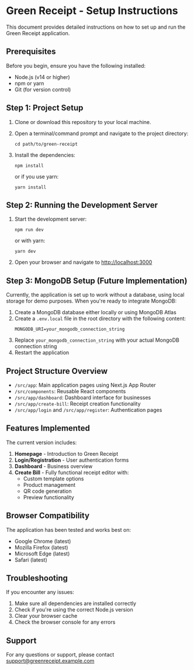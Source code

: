 # Green Receipt - Setup Instructions

This document provides detailed instructions on how to set up and run the Green Receipt application. 

## Prerequisites

Before you begin, ensure you have the following installed:
- Node.js (v14 or higher)
- npm or yarn
- Git (for version control)

## Step 1: Project Setup

1. Clone or download this repository to your local machine.

2. Open a terminal/command prompt and navigate to the project directory:
   ```
   cd path/to/green-receipt
   ```

3. Install the dependencies:
   ```
   npm install
   ```
   or if you use yarn:
   ```
   yarn install
   ```

## Step 2: Running the Development Server

1. Start the development server:
   ```
   npm run dev
   ```
   or with yarn:
   ```
   yarn dev
   ```

2. Open your browser and navigate to [http://localhost:3000](http://localhost:3000)

## Step 3: MongoDB Setup (Future Implementation)

Currently, the application is set up to work without a database, using local storage for demo purposes. When you're ready to integrate MongoDB:

1. Create a MongoDB database either locally or using MongoDB Atlas
2. Create a `.env.local` file in the root directory with the following content:
   ```
   MONGODB_URI=your_mongodb_connection_string
   ```
3. Replace `your_mongodb_connection_string` with your actual MongoDB connection string
4. Restart the application

## Project Structure Overview

- `/src/app`: Main application pages using Next.js App Router
- `/src/components`: Reusable React components
- `/src/app/dashboard`: Dashboard interface for businesses
- `/src/app/create-bill`: Receipt creation functionality
- `/src/app/login` and `/src/app/register`: Authentication pages

## Features Implemented

The current version includes:

1. **Homepage** - Introduction to Green Receipt
2. **Login/Registration** - User authentication forms
3. **Dashboard** - Business overview
4. **Create Bill** - Fully functional receipt editor with:
   - Custom template options
   - Product management
   - QR code generation
   - Preview functionality

## Browser Compatibility

The application has been tested and works best on:
- Google Chrome (latest)
- Mozilla Firefox (latest)
- Microsoft Edge (latest)
- Safari (latest)

## Troubleshooting

If you encounter any issues:

1. Make sure all dependencies are installed correctly
2. Check if you're using the correct Node.js version
3. Clear your browser cache
4. Check the browser console for any errors

## Support

For any questions or support, please contact [support@greenreceipt.example.com](mailto:support@greenreceipt.example.com) 